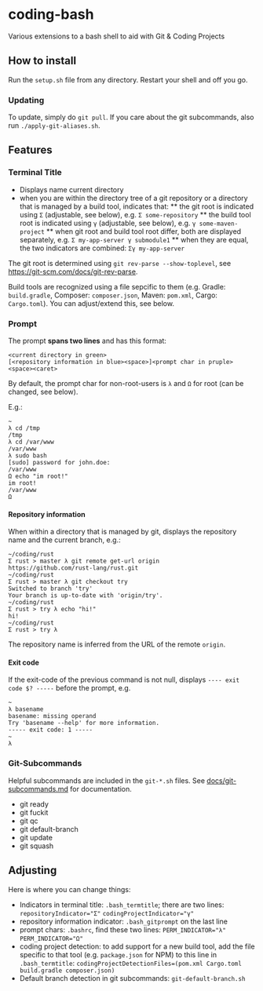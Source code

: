 # coding-bash
Various extensions to a bash shell to aid with Git &amp; Coding Projects

## How to install

Run the `setup.sh` file from any directory. Restart your shell and off you go.

### Updating

To update, simply do `git pull`. If you care about the git subcommands, also run `./apply-git-aliases.sh`.

## Features

### Terminal Title

* Displays name current directory
* when you are within the directory tree of a git repository or a directory that is managed by a build tool, indicates that:
** the git root is indicated using `Σ` (adjustable, see below), e.g. `Σ some-repository`
** the build tool root is indicated using `γ` (adjustable, see below), e.g. `γ some-maven-project`
** when git root and build tool root differ, both are displayed separately, e.g. `Σ my-app-server γ submodule1`
** when they are equal, the two indicators are combined: `Σγ my-app-server`

The git root is determined using `git rev-parse --show-toplevel`, see https://git-scm.com/docs/git-rev-parse.

Build tools are recognized using a file sepcific to them (e.g. Gradle: `build.gradle`, Composer: `composer.json`,
Maven: `pom.xml`, Cargo: `Cargo.toml`). You can adjust/extend this, see below.

### Prompt

The prompt **spans two lines** and has this format:

```
<current directory in green>
[<repository information in blue><space>]<prompt char in pruple><space><caret>
```

By default, the prompt char for non-root-users is `λ` and `Ω` for root (can be changed, see below).

E.g.:

```
~
λ cd /tmp
/tmp
λ cd /var/www
/var/www
λ sudo bash
[sudo] password for john.doe: 
/var/www
Ω echo "im root!"
im root!
/var/www
Ω 
```

#### Repository information

When within a directory that is managed by git, displays the repository name and the current branch, e.g.:

```
~/coding/rust
Σ rust > master λ git remote get-url origin
https://github.com/rust-lang/rust.git
~/coding/rust
Σ rust > master λ git checkout try
Switched to branch 'try'
Your branch is up-to-date with 'origin/try'.
~/coding/rust
Σ rust > try λ echo "hi!"
hi!
~/coding/rust
Σ rust > try λ 
```

The repository name is inferred from the URL of the remote `origin`.

#### Exit code

If the exit-code of the previous command is not null, displays `---- exit code $? -----` before the prompt, e.g.

```
~
λ basename
basename: missing operand
Try 'basename --help' for more information.
----- exit code: 1 -----
~
λ 
```

### Git-Subcommands

Helpful subcommands are included in the `git-*.sh` files. See [docs/git-subcommands.md](docs/git-subcommands.md) for documentation.

* git ready
* git fuckit
* git qc
* git default-branch
* git update
* git squash

## Adjusting

Here is where you can change things:

* Indicators in terminal title: `.bash_termtitle`; there are two lines:
  `repositoryIndicator="Σ"`
  `codingProjectIndicator="γ"`
* repository information indicator: `.bash_gitprompt` on the last line
* prompt chars: `.bashrc`, find these two lines:
  `PERM_INDICATOR="λ"`
  `PERM_INDICATOR="Ω"`
* coding project detection: to add support for a new build tool, add the file specific to that tool (e.g. `package.json` for NPM)
  to this line in `.bash_termtitle`: `codingProjectDetectionFiles=(pom.xml Cargo.toml build.gradle composer.json)`
* Default branch detection in git subcommands: `git-default-branch.sh`
